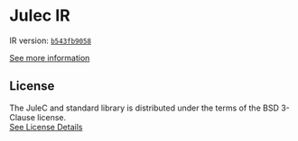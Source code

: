 # Julec IR

IR version: [`b543fb9058`](https://github.com/julelang/jule/tree/b543fb9058b2035ead55b973100a79abb9a04376)

[See more information](https://manual.jule.dev/getting-started/install-from-source/compile-from-ir.html)

## License

The JuleC and standard library is distributed under the terms of the BSD 3-Clause license. \
[See License Details](./LICENSE)
